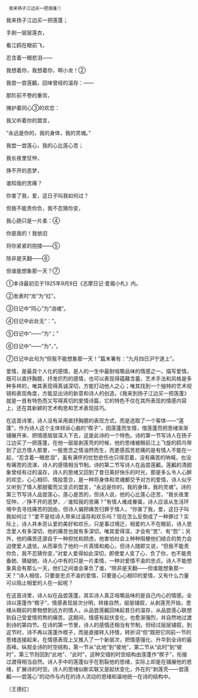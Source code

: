      我来扬子江边买一把莲蓬① 

   我来扬子江边买一把莲蓬；

   手剥一层层莲衣，

   看江鸥在眼前飞，

   忍含着一眼悲泪——

   我想着你，我想着你，啊小龙！②

   我尝一尝莲瓤，回味曾经的温存：——

   那阶前不卷的重帘，

   掩护着同心③的欢恋：

   我又听着你的盟言，

   “永远是你的，我的身体，我的灵魂。”

   我尝一尝莲心，我的心比莲心苦；

   我长夜里怔忡，

   挣不开的恶梦，

   谁知我的苦痛？

   你害了我，爱，这日子叫我如何过？

   但我不能责你负，我不忍猜你变，

   我心肠只是一片柔：④

   你是我的！我依旧

   将你紧紧的抱搂——⑤

   除非是天翻——⑥

   但谁能想象那一天？⑦

   ①本诗最初见于1925年9月9日《志摩日记·爱眉小札》内。

   ②发表时“龙”为“红”。

   ③日记中“同心”为“消魂”。

   ④日记中此处无“：”。

   ⑤日记中“——”为“；”

   ⑥日记中“——”为“，”。

   ⑦日记中此句为“但我不能想象那一天！”篇末署有：“九月四日沪宁道上”。 

   爱情，是最具个人化的感情，是人的一生中最耐咀嚼品味的情感之一。描写爱情，既可以直抒胸臆，抒发炽烈的感情，也可以表现得蕴藉含蓄，艺术手法和风格是多种多样的，唯其表现得真诚深切，方能打动他人之心；唯其找到一个独特的艺术视镜和表现角度，方能显出诗的新意和诗人的创造。《我来到扬子江边买一把莲蓬》就是一首有特色而又写得真切的爱情诗篇，它的特色不仅在其所表现的情感内容上，还在其新颖的艺术构思和艺术表现技巧。

   在这首诗里，诗人没有采用直抒胸臆的表现方式，而是选取了一个客体——“莲蓬”，作为诗人这个主体倾诉心曲的“楔子”，因莲蓬而生情，借莲蓬而把思绪渐渐铺展开来、把情感层层深入下去，这是此诗的一个特色。诗的第一节写诗人在扬子江边买了一把莲蓬，在他一层层剥莲壳的时候，他的思绪被眼前江上飞旋的鸥鸟带到了远方情人那里，一股思念之情油然而生，而更感孤苦悲痛的是有情人不能在一起，“忍含着一眼悲泪”，虽有满怀的忧愁悲伤也只得忍着，没有痛苦的呐喊，也没有痛苦的流涕，诗人的感情相当节制。诗的第二节写诗人在品尝莲瓤，莲瓤的清甜象曾经有过的温存，诗人的思绪又回到了昔日美好快乐的时光，那是多么令人心醉的欢恋，心心相印、情投意合，是一种将身体和灵魂都交予对方的爱情，诗人似乎又听到了情人那甜蜜而又坚贞的盟言，“永远是你的，我的身体，我的灵魂”。诗的第三节写诗人品尝莲心，莲心是苦的，但诗人说，他的心比莲心还苦，“我长夜里怔忡，／挣不开的恶梦，／谁知我的苦痛？”有情人难成眷属，诗人应该从生活环境中去寻找痛苦的因由，但诗人偏把痛苦归罪于情人，“你害了我，爱，这日子叫我如何过？”爱不是给诗人带来过温存和欢乐吗？现在怎么反倒成了一种罪过？实际上，诗人并未否认爱的美好和欢乐，只是事过境迁，相爱的人不在眼前，诗人思念爱人有多深切，他的痛苦也就有多深切，唯其爱得深，才会有“苦”、有“怨”；另外，他的痛苦还源自于一种担忧和顾虑，他害怕社会上种种阻梗他们结合的势力会迫使爱人退怯，从而辜负了他的一片真情和痴心，但诗人随即又说，“但我不能责你负，我不忍猜你变，”对爱人爱得如此深切，即使爱人变了心、负了你，也不能责备她、猜疑她，诗人心中有的只是一片柔情，一种对爱情不渝的忠贞。诗人不能想象真会有那么一天，他们之间谁会辜负了谁，“除非是天翻——但谁能想象那一天？”诗人相信，只要是忠贞不渝的爱情，只要是心心相印的爱情，又有什么力量可以阻止相爱的人在一起呢？

   在这首诗里，诗人似在品尝莲蓬，其实诗人真正咀嚼品味的是自己内心的情感。全诗以莲蓬作“楔子”，情感表现层次分明，转接自然，层层铺叙，从剥莲壳开始，思绪从眼前的景物想到远方的情人，从品尝莲瓤回味起昔日的温存，从品尝莲心联想到自己受爱情煎熬的痛苦。这期间，情感有起伏变化，也愈渐强烈，并自然地过渡到诗的第四节。在诗的第一节里，诗人的感情还相当有节制，但经过层层铺叙，到这节时，诗不再以莲蓬作楔子，而是直接转入抒情，转折词“但”既把它同前一节的思绪连接起来，在情感表现上又推入了一个新层次，把情感强化、升华到全诗的最高峰。纵观全诗的时空结构，第一节从“此地”到“彼地”，第二节从“此时”到“彼时”，第三节则回到“此地”、“此时”，这种交错的时空结构由莲蓬作“楔子”，衔接过渡得相当自然。诗人手中的莲蓬似乎在割裂他的思绪，实际上却是在铺展他的思绪，扩展诗的时空。诗人的思绪似断实联又是起伏变化，外在的“剥莲壳——尝莲瓤——尝莲心”的动作与内在的诗人流动的思绪和谐地统一在诗的结构中。

   （王德红）

